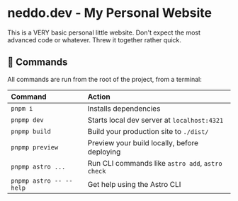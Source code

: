 # neddo.dev - My Personal Website

This is a VERY basic personal little website. Don't expect the most advanced code or whatever. Threw it together rather quick.

## 🧞 Commands

All commands are run from the root of the project, from a terminal:

| Command                   | Action                                           |
| :------------------------ | :----------------------------------------------- |
| `pnpm i`             | Installs dependencies                            |
| `pnpmp dev`             | Starts local dev server at `localhost:4321`      |
| `pnpmp build`           | Build your production site to `./dist/`          |
| `pnpmp preview`         | Preview your build locally, before deploying     |
| `pnpmp astro ...`       | Run CLI commands like `astro add`, `astro check` |
| `pnpmp astro -- --help` | Get help using the Astro CLI                     |
